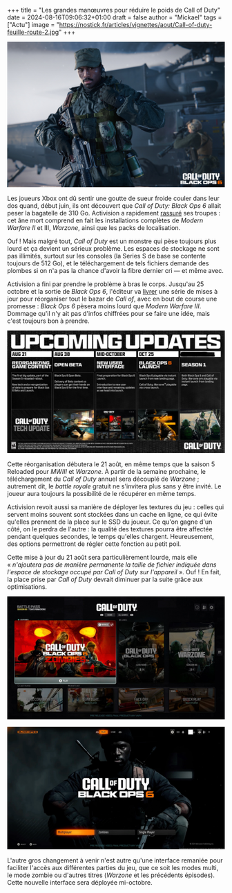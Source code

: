 +++
title = "Les grandes manœuvres pour réduire le poids de Call of Duty"
date = 2024-08-16T09:06:32+01:00
draft = false
author = "Mickael"
tags = ["Actu"]
image = "https://nostick.fr/articles/vignettes/aout/Call-of-duty-feuille-route-2.jpg"
+++

![Call of Duty](Call-of-duty-feuille-route-2.jpg "")

Les joueurs Xbox ont dû sentir une goutte de sueur froide couler dans leur dos quand, début juin, ils ont découvert que *Call of Duty: Black Ops 6* allait peser la bagatelle de 310 Go. Activision a rapidement [rassuré](https://x.com/CODUpdates/status/1800273804389941699) ses troupes : cet âne mort comprend en fait les installations complètes de *Modern Warfare II* et III, *Warzone*, ainsi que les packs de localisation.

Ouf ! Mais malgré tout, *Call of Duty* est un monstre qui pèse toujours plus lourd et ça devient un sérieux problème. Les espaces de stockage ne sont pas illimités, surtout sur les consoles (la Series S de base se contente toujours de 512 Go), et le téléchargement de tels fichiers demande des plombes si on n'a pas la chance d'avoir la fibre dernier cri — et même avec.

Activision a fini par prendre le problème à bras le corps. Jusqu'au 25 octobre et la sortie de *Black Ops 6*, l'éditeur va [livrer](https://www.callofduty.com/blog/2024/08/call-of-duty-optimizing-experience-roadmap) une série de mises à jour pour réorganiser tout le bazar de *Call of*, avec en bout de course une promesse : *Black Ops 6* pèsera moins lourd que *Modern Warfare III*. Dommage qu'il n'y ait pas d'infos chiffrées pour se faire une idée, mais c'est toujours bon à prendre.

![Call of Duty](Call-of-duty-feuille-route.jpg "")

Cette réorganisation débutera le 21 août, en même temps que la saison 5 Reloaded pour *MWIII* et *Warzone*. À partir de la semaine prochaine, le téléchargement du *Call of Duty* annuel sera découplé de *Warzone* ; autrement dit, le *battle royale* gratuit ne s'invitera plus sans y être invité. Le joueur aura toujours la possibilité de le récupérer en même temps.

Activision revoit aussi sa manière de déployer les textures du jeu : celles qui servent moins souvent sont stockées dans un cache en ligne, ce qui évite qu'elles prennent de la place sur le SSD du joueur. Ce qu'on gagne d'un côté, on le perdra de l'autre : la qualité des textures pourra être affectée pendant quelques secondes, le temps qu'elles chargent. Heureusement, des options permettront de régler cette fonction au petit poil.

Cette mise à jour du 21 août sera particulièrement lourde, mais elle « *n'ajoutera pas de manière permanente la taille de fichier indiquée dans l'espace de stockage occupé par Call of Duty sur l'appareil* ». Ouf ! En fait, la place prise par *Call of Duty* devrait diminuer par la suite grâce aux optimisations.

![Call of Duty](Call-of-duty-interface-3.jpg "")

![Call of Duty](Call-of-duty-interface-2.jpg "")

L'autre gros changement à venir n'est autre qu'une interface remaniée pour faciliter l'accès aux différentes parties du jeu, que ce soit les modes multi, le mode zombie ou d'autres titres (*Warzone* et les précédents épisodes). Cette nouvelle interface sera déployée mi-octobre.